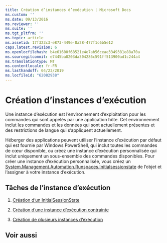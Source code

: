 ```yaml
---
title: Création d’instances d’exécution | Microsoft Docs
ms.custom: ''
ms.date: 09/13/2016
ms.reviewer: ''
ms.suite: ''
ms.tgt_pltfrm: ''
ms.topic: article
ms.assetid: 17f323c3-e873-449e-8a28-477f1c6b5e12
caps.latest.revision: 6
ms.openlocfilehash: b4e61600f68521e4e7ab56ceae3349381e88a70a
ms.sourcegitcommit: e7445ba8203da304286c591ff513900ad1c244a4
ms.translationtype: MT
ms.contentlocale: fr-FR
ms.lasthandoff: 04/23/2019
ms.locfileid: "62082938"
---
```

# <a name="creating-runspaces"></a>Création d’instances d’exécution

Une instance d’exécution est l’environnement d’exploitation pour les commandes qui sont appelés par une application hôte. Cet environnement inclut les commandes et les données qui sont actuellement présentes et des restrictions de langue qui s’appliquent actuellement.

 Héberger des applications peuvent utiliser l’instance d’exécution par défaut qui est fournie par Windows PowerShell, qui inclut toutes les commandes de cœur disponible, ou créez une instance d’exécution personnalisée qui inclut uniquement un sous-ensemble des commandes disponibles. Pour créer une instance d’exécution personnalisée, vous créez un [System.Management.Automation.Runspaces.Initialsessionstate](/dotnet/api/System.Management.Automation.Runspaces.InitialSessionState) de l’objet et l’assigner à votre instance d’exécution.

## <a name="runspace-tasks"></a>Tâches de l’instance d’exécution

1. [Création d’un InitialSessionState](./creating-an-initialsessionstate.md)

2. [Création d’une instance d’exécution contrainte](./creating-a-constrained-runspace.md)

3. [Création de plusieurs instances d’exécution](./creating-multiple-runspaces.md)

## <a name="see-also"></a>Voir aussi
